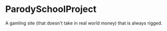 # ParodySchoolProject
A gamling site (that doesn't take in real world money) that is always rigged.
